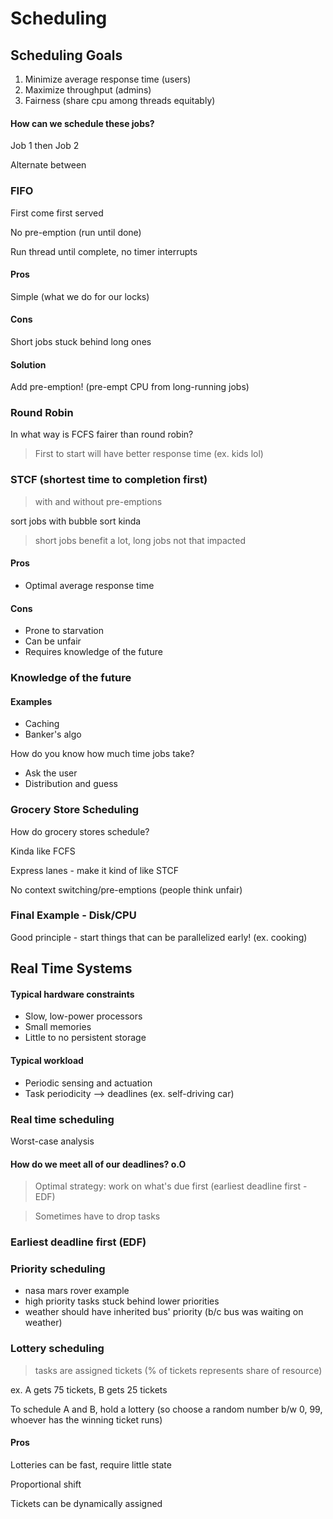 # Scheduling

## Scheduling Goals

1. Minimize average response time (users)
2. Maximize throughput (admins)
3. Fairness (share cpu among threads equitably)

#### How can we schedule these jobs?

Job 1 then Job 2

Alternate between 

### FIFO

First come first served

No pre-emption (run until done)

Run thread until complete, no timer interrupts

#### Pros

Simple (what we do for our locks)

#### Cons

Short jobs stuck behind long ones 

#### Solution

Add pre-emption! (pre-empt CPU from long-running jobs)

### Round Robin

In what way is FCFS fairer than round robin?

> First to start will have better response time (ex. kids lol)

### STCF (shortest time to completion first)

> with and without pre-emptions

sort jobs with bubble sort kinda

> short jobs benefit a lot, long jobs not that impacted

#### Pros

* Optimal average response time

#### Cons

* Prone to starvation
* Can be unfair
* Requires knowledge of the future

### Knowledge of the future

#### Examples

* Caching
* Banker's algo

How do you know how much time jobs take?

* Ask the user
* Distribution and guess

### Grocery Store Scheduling

How do grocery stores schedule?

Kinda like FCFS

Express lanes - make it kind of like STCF

No context switching/pre-emptions (people think unfair)

### Final Example - Disk/CPU

Good principle - start things that can be parallelized early! (ex. cooking)

## Real Time Systems

#### Typical hardware constraints

* Slow, low-power processors
* Small memories
* Little to no persistent storage

#### Typical workload

* Periodic sensing and actuation
* Task periodicity --> deadlines (ex. self-driving car)

### Real time scheduling

Worst-case analysis 

#### How do we meet all of our deadlines? o.O

> Optimal strategy: work on what's due first (earliest deadline first - EDF)

> Sometimes have to drop tasks

### Earliest deadline first (EDF)

### Priority scheduling

* nasa mars rover example 
* high priority tasks stuck behind lower priorities 
* weather should have inherited bus' priority (b/c bus was waiting on weather)

### Lottery scheduling

> tasks are assigned tickets (% of tickets represents share of resource)

ex. A gets 75 tickets, B gets 25 tickets

To schedule A and B, hold a lottery (so choose a random number b/w 0, 99, whoever has the winning ticket runs)

#### Pros

Lotteries can be fast, require little state

Proportional shift

Tickets can be dynamically assigned 


